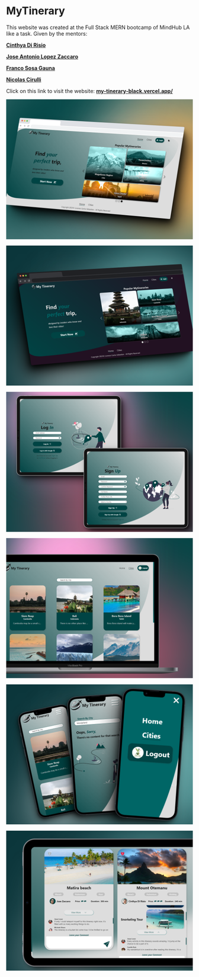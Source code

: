 # MyTinerary

This website was created at the Full Stack MERN bootcamp of MindHub LA like a task.
Given by the mentors:

**[Cinthya Di Risio](https://github.com/cinthyadirisio)**

**[Jose Antonio Lopez Zaccaro](https://github.com/JoseZaccaro)**

**[Franco Sosa Gauna](https://www.linkedin.com/in/franco-sosagauna/)**

**[Nicolas Cirulli](https://github.com/NicolasCirulli)**

Click on this link to visit the website: **[my-tinerary-black.vercel.app/](https://my-tinerary-black.vercel.app/)**


![My Tinerary Home Page](./public/homeMock.png)

![Dark Mode](./public/darkmodeMock.png)

![Log In and Sign Out](./public/loginSignOutMock.png)

![Search and filter Cities](./public/citiesSearchMock.png)

![Responsive](./public/responsiveMock.png)

![Interactive Itineraries](./public/itinerariesMock.png)

